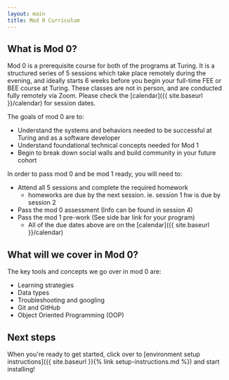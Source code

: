```yaml
---
layout: main
title: Mod 0 Curriculum
---
```


## What is Mod 0?

Mod 0 is a prerequisite course for both of the programs at Turing. It is a structured series of 5 sessions which take place remotely during the evening, and ideally starts 6 weeks before you begin your full-time FEE or BEE course at Turing. These classes are not in person, and are conducted fully remotely via Zoom. Please check the [calendar]({{ site.baseurl }}/calendar) for session dates.

The goals of mod 0 are to:
* Understand the systems and behaviors needed to be successful at Turing and as a software developer
* Understand foundational technical concepts needed for Mod 1
* Begin to break down social walls and build community in your future cohort

In order to pass mod 0 and be mod 1 ready, you will need to:
* Attend all 5 sessions and complete the required homework
  * homeworks are due by the next session. ie. session 1 hw is due by session 2
* Pass the mod 0 assessment (Info can be found in session 4)
* Pass the mod 1 pre-work (See side bar link for your program)
  * All of the due dates above are on the [calendar]({{ site.baseurl }}/calendar)

## What will we cover in Mod 0?

The key tools and concepts we go over in mod 0 are:
* Learning strategies
* Data types
* Troubleshooting and googling
* Git and GitHub
* Object Oriented Programming (OOP)

## Next steps

When you're ready to get started, click over to [environment setup instructions]({{ site.baseurl }}{% link setup-instructions.md %}) and start installing!
